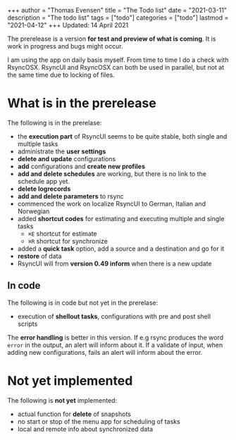 +++
author = "Thomas Evensen"
title = "The Todo list"
date = "2021-03-11"
description = "The todo list"
tags = ["todo"]
categories = ["todo"]
lastmod = "2021-04-12"
+++
Updated: 14 April 2021

The prerelease is a version **for test and preview of what is coming**. It is work in progress and bugs might occur.

I am using the app on daily basis myself. From time to time I do a check with RsyncOSX. RsyncUI and RsyncOSX can both be used in parallel, but not at the same time due to locking of files.

# What is in the prerelease

The following is in the prerelase:

- the **execution part** of RsyncUI seems to be quite stable, both single and multiple tasks
- administrate the **user settings**
- **delete and update** configurations
- **add** configurations and **create new profiles**
- **add and delete schedules** are working, but there is no link to the schedule app yet.
- **delete logrecords**
- **add and delete parameters** to rsync
- commenced the work on localize RsyncUI to German, Italian and Norwegian
- added **shortcut codes** for estimating and executing multiple and single tasks
  - `⌘E` shortcut for estimate
  - `⌘R` shortcut for synchronize
- added a **quick task** option, add a source and a destination and go for it
- **restore** of data
- RsyncUI will from **version 0.49 inform** when there is a new update

## In code

The following is in code but not yet in the prerelase:

- execution of **shellout tasks**, configurations with pre and post shell scripts

The **error handling** is better in this version. If e.g rsync produces the word `error` in the output,  an alert will inform about it. If a validate of input, when adding new configurations, fails an alert will inform about the error.

# Not yet implemented

The following is **not yet** implemented:


- actual function for **delete** of snapshots
- no start or stop of the menu app for scheduling of tasks
- local and remote info about synchronized data
